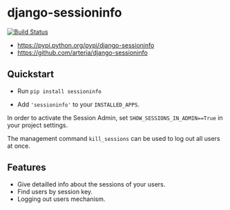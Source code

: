 # django-sessioninfo

[![Build Status](https://travis-ci.org/arteria/django-sessioninfo.svg?branch=master)](https://travis-ci.org/arteria/django-sessioninfo)

* https://pypi.python.org/pypi/django-sessioninfo
* https://github.com/arteria/django-sessioninfo 

## Quickstart

* Run `pip install sessioninfo`
 
* Add `'sessioninfo'` to your `INSTALLED_APPS`.

In order to activate the Session Admin, set `SHOW_SESSIONS_IN_ADMIN==True` in your project settings.

The management command `kill_sessions` can be used to log out all users at once.
 
## Features

* Give detailled info about the sessions of your users.
* Find users by session key.
* Logging out users mechanism.

